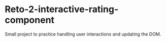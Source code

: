 # Reto-2-interactive-rating-component
Small project to practice handling user interactions and updating the DOM.
